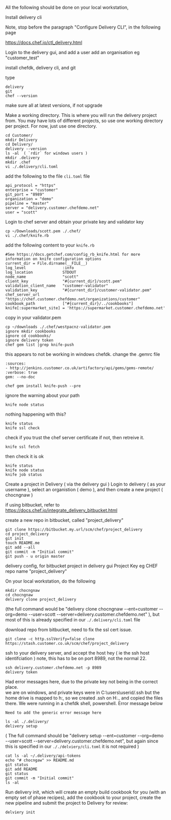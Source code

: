 All the following should be done on your local workstation, 

Install delivery cli

Note, stop before the paragraph "Configure Delivery CLI", in the following page

https://docs.chef.io/ctl_delivery.html

Login to the delivery gui, and add a user
add an organisation eg "customer_test"

install chefdk, delivery cli, and git

type
```
delivery
git
chef --version
```
make sure all at latest versions, if not upgrade

Make a working directory.  This is where you will run the delivery project from.   You may have lots of different projects, so use one working directory per project.  For now, just use one directory. 

```
cd Customer/
mkdir Delivery
cd Delivery/
delivery --version
ls -al  ( `rdir` for windows users )
mkdir .delivery
mkdir .chef
vi ./.delivery/cli.toml
```
add the following to the file `cli.toml` file
```
api_protocol = "https"
enterprise = "customer"
git_port = "8989"
organization = "demo"
pipeline = "master"
server = "delivery.customer.chefdemo.net"
user = "scott"
```
Login to chef server and obtain your private key and validator key
```
cp ~/Downloads/scott.pem ./.chef/
vi ./.chef/knife.rb
```
add the following content to your `knife.rb`
```
#See https://docs.getchef.com/config_rb_knife.html for more information on knife configuration options
current_dir = File.dirname(__FILE__)
log_level                :info
log_location             STDOUT
node_name                "scott"
client_key               "#{current_dir}/scott.pem"
validation_client_name   "customer-validator"
validation_key           "#{current_dir}/customer-validator.pem"
chef_server_url          "https://chef.customer.chefdemo.net/organizations/customer"
cookbook_path            ["#{current_dir}/../cookbooks"]
knife[:supermarket_site] = 'https://supermarket.customer.chefdemo.net'
```
copy in your validator.pem
```
cp ~/downloads ./.chef/westpacnz-validator.pem
ignore mkdir cookbooks
ignore cd cookbooks/
ignore delivery token
chef gem list |grep knife-push
```
this appears to not be working in windows chefdk. 
change the .gemrc file
```
:sources:
- http://jenkins.customer.co.uk/artifactory/api/gems/gems-remote/
:verbose: true
gem: --no-doc
```
```
chef gem install knife-push --pre
```
ignore the warning about your path
```
knife node status
```
nothing happening with this?
```
knife status
knife ssl check
```
check if you trust the chef server certificate
if not, then retreive it.
```
knife ssl fetch
```
then check it is ok
```
knife status
knife node status
knife job status
```
Create a project in Delivery ( via the delivery gui )
Login to delivery ( as your username ), select an organistion ( demo ), and then create a new project ( chocngnaw )

if using bitbucket, refer to https://docs.chef.io/integrate_delivery_bitbucket.html

create a new repo in bitbucket, called "project_delivery"
```
git clone https://bitbucket.my.url/scm/chef/project_delivery
cd project_delivery
git init
touch README.me
git add --all
git commit -m "Initial commit"
git push - u origin master
```
delivery config, for  bitbucket project in delivery gui
Project Key eg CHEF
repo name "project_delivery"

On your local workstation, do the following
```
mkdir chocngnaw
cd chocngnaw
delivery clone project_delivery
```
(the full command would be "delivery clone chocngnaw --ent=customer --org=demo --user=scott --server=delivery.customer.chefdemo.net" ), but most of this is already specified in our `./.delivery/cli.toml` file

download repo from bitbucket, need to fix the ssl cert issue.
```
git clone -c http.sslVerify=false clone https://stash.customer.co.uk/scm/chef/project_delivery
```
ssh to your delivery server, and accept the host hey ( ie the ssh host identifciation )
note, this has to be on port 8989, not the normal 22.  
```
ssh delivery.customer.chefdemo.net -p 8989
delivery token
```
Had error messages here, due to the private key not being in the correct place.  
we are on windows, and private keys were in C:\users\userid/.ssh    but the home drive is mapped to h:\, so we created .ssh on H:., and copied the files there.  We were running in a chefdk shell, powershell.   Error message below
```
Need to add the generic error message here
```

```
ls -al ./.delivery/
delivery setup
```
( The full command should be "delivery setup --ent=customer --org=demo --user=scott --server=delivery.customer.chefdemo.net", but again since this is specified in our `././delviery/cli.toml` it is not required )
```
cat ls -al ~/.delivery/api-tokens
echo "# chocngaw" >> README.md
git status
git add README
git status
git commit -m "Initial commit"
ls -al
```
Run delivery init, which will create an empty build cookbook for you (with an empty set of phase recipes), add the cookbook to your project, create the new pipeline and submit the project to Delivery for review: 
```
delviery init
```


